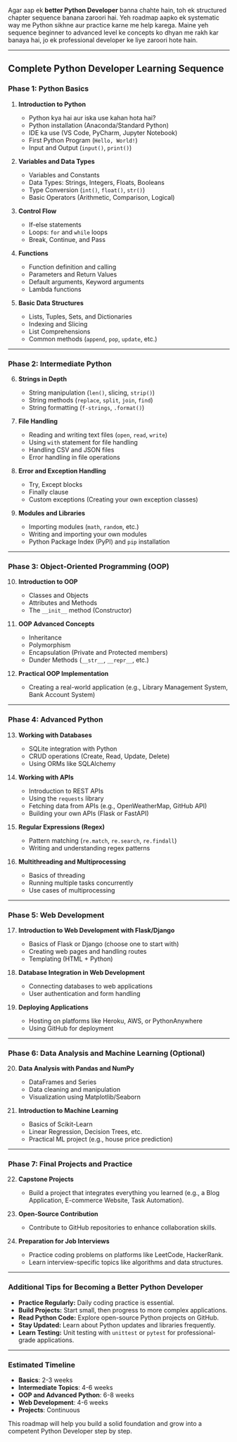 Agar aap ek **better Python Developer** banna chahte hain, toh ek structured chapter sequence banana zaroori hai. Yeh roadmap aapko ek systematic way me Python sikhne aur practice karne me help karega. Maine yeh sequence beginner to advanced level ke concepts ko dhyan me rakh kar banaya hai, jo ek professional developer ke liye zaroori hote hain.

---

## **Complete Python Developer Learning Sequence**

### **Phase 1: Python Basics**
1. **Introduction to Python**  
   - Python kya hai aur iska use kahan hota hai?  
   - Python installation (Anaconda/Standard Python)  
   - IDE ka use (VS Code, PyCharm, Jupyter Notebook)  
   - First Python Program (`Hello, World!`)  
   - Input and Output (`input()`, `print()`)

2. **Variables and Data Types**  
   - Variables and Constants  
   - Data Types: Strings, Integers, Floats, Booleans  
   - Type Conversion (`int()`, `float()`, `str()`)  
   - Basic Operators (Arithmetic, Comparison, Logical)

3. **Control Flow**  
   - If-else statements  
   - Loops: `for` and `while` loops  
   - Break, Continue, and Pass  

4. **Functions**  
   - Function definition and calling  
   - Parameters and Return Values  
   - Default arguments, Keyword arguments  
   - Lambda functions  

5. **Basic Data Structures**  
   - Lists, Tuples, Sets, and Dictionaries  
   - Indexing and Slicing  
   - List Comprehensions  
   - Common methods (`append`, `pop`, `update`, etc.)

---

### **Phase 2: Intermediate Python**
6. **Strings in Depth**  
   - String manipulation (`len()`, slicing, `strip()`)  
   - String methods (`replace`, `split`, `join`, `find`)  
   - String formatting (`f-strings`, `.format()`)  

7. **File Handling**  
   - Reading and writing text files (`open`, `read`, `write`)  
   - Using `with` statement for file handling  
   - Handling CSV and JSON files  
   - Error handling in file operations  

8. **Error and Exception Handling**  
   - Try, Except blocks  
   - Finally clause  
   - Custom exceptions (Creating your own exception classes)

9. **Modules and Libraries**  
   - Importing modules (`math`, `random`, etc.)  
   - Writing and importing your own modules  
   - Python Package Index (PyPI) and `pip` installation  

---

### **Phase 3: Object-Oriented Programming (OOP)**
10. **Introduction to OOP**  
    - Classes and Objects  
    - Attributes and Methods  
    - The `__init__` method (Constructor)

11. **OOP Advanced Concepts**  
    - Inheritance  
    - Polymorphism  
    - Encapsulation (Private and Protected members)  
    - Dunder Methods (`__str__`, `__repr__`, etc.)  

12. **Practical OOP Implementation**  
    - Creating a real-world application (e.g., Library Management System, Bank Account System)

---

### **Phase 4: Advanced Python**
13. **Working with Databases**  
    - SQLite integration with Python  
    - CRUD operations (Create, Read, Update, Delete)  
    - Using ORMs like SQLAlchemy  

14. **Working with APIs**  
    - Introduction to REST APIs  
    - Using the `requests` library  
    - Fetching data from APIs (e.g., OpenWeatherMap, GitHub API)  
    - Building your own APIs (Flask or FastAPI)

15. **Regular Expressions (Regex)**  
    - Pattern matching (`re.match`, `re.search`, `re.findall`)  
    - Writing and understanding regex patterns  

16. **Multithreading and Multiprocessing**  
    - Basics of threading  
    - Running multiple tasks concurrently  
    - Use cases of multiprocessing  

---

### **Phase 5: Web Development**
17. **Introduction to Web Development with Flask/Django**  
    - Basics of Flask or Django (choose one to start with)  
    - Creating web pages and handling routes  
    - Templating (HTML + Python)

18. **Database Integration in Web Development**  
    - Connecting databases to web applications  
    - User authentication and form handling  

19. **Deploying Applications**  
    - Hosting on platforms like Heroku, AWS, or PythonAnywhere  
    - Using GitHub for deployment  

---

### **Phase 6: Data Analysis and Machine Learning (Optional)**
20. **Data Analysis with Pandas and NumPy**  
    - DataFrames and Series  
    - Data cleaning and manipulation  
    - Visualization using Matplotlib/Seaborn  

21. **Introduction to Machine Learning**  
    - Basics of Scikit-Learn  
    - Linear Regression, Decision Trees, etc.  
    - Practical ML project (e.g., house price prediction)

---

### **Phase 7: Final Projects and Practice**
22. **Capstone Projects**  
    - Build a project that integrates everything you learned (e.g., a Blog Application, E-commerce Website, Task Automation).  

23. **Open-Source Contribution**  
    - Contribute to GitHub repositories to enhance collaboration skills.  

24. **Preparation for Job Interviews**  
    - Practice coding problems on platforms like LeetCode, HackerRank.  
    - Learn interview-specific topics like algorithms and data structures.  

---

### **Additional Tips for Becoming a Better Python Developer**
- **Practice Regularly:** Daily coding practice is essential.  
- **Build Projects:** Start small, then progress to more complex applications.  
- **Read Python Code:** Explore open-source Python projects on GitHub.  
- **Stay Updated:** Learn about Python updates and libraries frequently.  
- **Learn Testing:** Unit testing with `unittest` or `pytest` for professional-grade applications.

---

### **Estimated Timeline**
- **Basics**: 2-3 weeks  
- **Intermediate Topics**: 4-6 weeks  
- **OOP and Advanced Python**: 6-8 weeks  
- **Web Development**: 4-6 weeks  
- **Projects**: Continuous  

This roadmap will help you build a solid foundation and grow into a competent Python Developer step by step.
